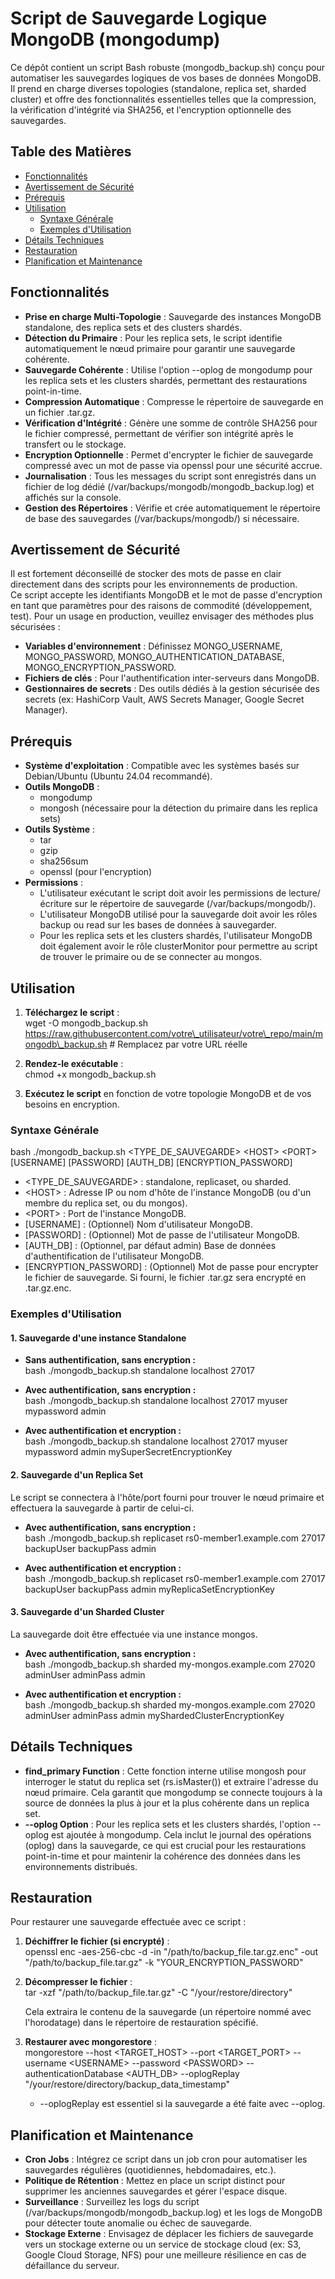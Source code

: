 # **Script de Sauvegarde Logique MongoDB (mongodump)**

Ce dépôt contient un script Bash robuste (mongodb\_backup.sh) conçu pour automatiser les sauvegardes logiques de vos bases de données MongoDB. Il prend en charge diverses topologies (standalone, replica set, sharded cluster) et offre des fonctionnalités essentielles telles que la compression, la vérification d'intégrité via SHA256, et l'encryption optionnelle des sauvegardes.

## **Table des Matières**

* [Fonctionnalités](https://www.google.com/search?q=%23fonctionnalit%C3%A9s)  
* [Avertissement de Sécurité](https://www.google.com/search?q=%23avertissement-de-s%C3%A9curit%C3%A9)  
* [Prérequis](https://www.google.com/search?q=%23pr%C3%A9requis)  
* [Utilisation](https://www.google.com/search?q=%23utilisation)  
  * [Syntaxe Générale](https://www.google.com/search?q=%23syntaxe-g%C3%A9n%C3%A9rale)  
  * [Exemples d'Utilisation](https://www.google.com/search?q=%23exemples-dutilisation)  
* [Détails Techniques](https://www.google.com/search?q=%23d%C3%A9tails-techniques)  
* [Restauration](https://www.google.com/search?q=%23restauration)  
* [Planification et Maintenance](https://www.google.com/search?q=%23planification-et-maintenance)

## **Fonctionnalités**

* **Prise en charge Multi-Topologie** : Sauvegarde des instances MongoDB standalone, des replica sets et des clusters shardés.  
* **Détection du Primaire** : Pour les replica sets, le script identifie automatiquement le nœud primaire pour garantir une sauvegarde cohérente.  
* **Sauvegarde Cohérente** : Utilise l'option \--oplog de mongodump pour les replica sets et les clusters shardés, permettant des restaurations point-in-time.  
* **Compression Automatique** : Compresse le répertoire de sauvegarde en un fichier .tar.gz.  
* **Vérification d'Intégrité** : Génère une somme de contrôle SHA256 pour le fichier compressé, permettant de vérifier son intégrité après le transfert ou le stockage.  
* **Encryption Optionnelle** : Permet d'encrypter le fichier de sauvegarde compressé avec un mot de passe via openssl pour une sécurité accrue.  
* **Journalisation** : Tous les messages du script sont enregistrés dans un fichier de log dédié (/var/backups/mongodb/mongodb\_backup.log) et affichés sur la console.  
* **Gestion des Répertoires** : Vérifie et crée automatiquement le répertoire de base des sauvegardes (/var/backups/mongodb/) si nécessaire.

## **Avertissement de Sécurité**

Il est fortement déconseillé de stocker des mots de passe en clair directement dans des scripts pour les environnements de production.  
Ce script accepte les identifiants MongoDB et le mot de passe d'encryption en tant que paramètres pour des raisons de commodité (développement, test). Pour un usage en production, veuillez envisager des méthodes plus sécurisées :

* **Variables d'environnement** : Définissez MONGO\_USERNAME, MONGO\_PASSWORD, MONGO\_AUTHENTICATION\_DATABASE, MONGO\_ENCRYPTION\_PASSWORD.  
* **Fichiers de clés** : Pour l'authentification inter-serveurs dans MongoDB.  
* **Gestionnaires de secrets** : Des outils dédiés à la gestion sécurisée des secrets (ex: HashiCorp Vault, AWS Secrets Manager, Google Secret Manager).

## **Prérequis**

* **Système d'exploitation** : Compatible avec les systèmes basés sur Debian/Ubuntu (Ubuntu 24.04 recommandé).  
* **Outils MongoDB** :  
  * mongodump  
  * mongosh (nécessaire pour la détection du primaire dans les replica sets)  
* **Outils Système** :  
  * tar  
  * gzip  
  * sha256sum  
  * openssl (pour l'encryption)  
* **Permissions** :  
  * L'utilisateur exécutant le script doit avoir les permissions de lecture/écriture sur le répertoire de sauvegarde (/var/backups/mongodb/).  
  * L'utilisateur MongoDB utilisé pour la sauvegarde doit avoir les rôles backup ou read sur les bases de données à sauvegarder.  
  * Pour les replica sets et les clusters shardés, l'utilisateur MongoDB doit également avoir le rôle clusterMonitor pour permettre au script de trouver le primaire ou de se connecter au mongos.

## **Utilisation**

1. **Téléchargez le script** :  
   wget \-O mongodb\_backup.sh https://raw.githubusercontent.com/votre\_utilisateur/votre\_repo/main/mongodb\_backup.sh \# Remplacez par votre URL réelle

2. **Rendez-le exécutable** :  
   chmod \+x mongodb\_backup.sh

3. **Exécutez le script** en fonction de votre topologie MongoDB et de vos besoins en encryption.

### **Syntaxe Générale**

bash ./mongodb\_backup.sh \<TYPE\_DE\_SAUVEGARDE\> \<HOST\> \<PORT\> \[USERNAME\] \[PASSWORD\] \[AUTH\_DB\] \[ENCRYPTION\_PASSWORD\]

* \<TYPE\_DE\_SAUVEGARDE\> : standalone, replicaset, ou sharded.  
* \<HOST\> : Adresse IP ou nom d'hôte de l'instance MongoDB (ou d'un membre du replica set, ou du mongos).  
* \<PORT\> : Port de l'instance MongoDB.  
* \[USERNAME\] : (Optionnel) Nom d'utilisateur MongoDB.  
* \[PASSWORD\] : (Optionnel) Mot de passe de l'utilisateur MongoDB.  
* \[AUTH\_DB\] : (Optionnel, par défaut admin) Base de données d'authentification de l'utilisateur MongoDB.  
* \[ENCRYPTION\_PASSWORD\] : (Optionnel) Mot de passe pour encrypter le fichier de sauvegarde. Si fourni, le fichier .tar.gz sera encrypté en .tar.gz.enc.

### **Exemples d'Utilisation**

#### **1\. Sauvegarde d'une instance Standalone**

* **Sans authentification, sans encryption :**  
  bash ./mongodb\_backup.sh standalone localhost 27017

* **Avec authentification, sans encryption :**  
  bash ./mongodb\_backup.sh standalone localhost 27017 myuser mypassword admin

* **Avec authentification et encryption :**  
  bash ./mongodb\_backup.sh standalone localhost 27017 myuser mypassword admin mySuperSecretEncryptionKey

#### **2\. Sauvegarde d'un Replica Set**

Le script se connectera à l'hôte/port fourni pour trouver le nœud primaire et effectuera la sauvegarde à partir de celui-ci.

* **Avec authentification, sans encryption :**  
  bash ./mongodb\_backup.sh replicaset rs0-member1.example.com 27017 backupUser backupPass admin

* **Avec authentification et encryption :**  
  bash ./mongodb\_backup.sh replicaset rs0-member1.example.com 27017 backupUser backupPass admin myReplicaSetEncryptionKey

#### **3\. Sauvegarde d'un Sharded Cluster**

La sauvegarde doit être effectuée via une instance mongos.

* **Avec authentification, sans encryption :**  
  bash ./mongodb\_backup.sh sharded my-mongos.example.com 27020 adminUser adminPass admin

* **Avec authentification et encryption :**  
  bash ./mongodb\_backup.sh sharded my-mongos.example.com 27020 adminUser adminPass admin myShardedClusterEncryptionKey

## **Détails Techniques**

* **find\_primary Function** : Cette fonction interne utilise mongosh pour interroger le statut du replica set (rs.isMaster()) et extraire l'adresse du nœud primaire. Cela garantit que mongodump se connecte toujours à la source de données la plus à jour et la plus cohérente dans un replica set.  
* **\--oplog Option** : Pour les replica sets et les clusters shardés, l'option \--oplog est ajoutée à mongodump. Cela inclut le journal des opérations (oplog) dans la sauvegarde, ce qui est crucial pour les restaurations point-in-time et pour maintenir la cohérence des données dans les environnements distribués.

## **Restauration**

Pour restaurer une sauvegarde effectuée avec ce script :

1. **Déchiffrer le fichier (si encrypté)** :  
   openssl enc \-aes-256-cbc \-d \-in "/path/to/backup\_file.tar.gz.enc" \-out "/path/to/backup\_file.tar.gz" \-k "YOUR\_ENCRYPTION\_PASSWORD"

2. **Décompresser le fichier** :  
   tar \-xzf "/path/to/backup\_file.tar.gz" \-C "/your/restore/directory"

   Cela extraira le contenu de la sauvegarde (un répertoire nommé avec l'horodatage) dans le répertoire de restauration spécifié.  
3. **Restaurer avec mongorestore** :  
   mongorestore \--host \<TARGET\_HOST\> \--port \<TARGET\_PORT\> \--username \<USERNAME\> \--password \<PASSWORD\> \--authenticationDatabase \<AUTH\_DB\> \--oplogReplay "/your/restore/directory/backup\_data\_timestamp"

   * \--oplogReplay est essentiel si la sauvegarde a été faite avec \--oplog.

## **Planification et Maintenance**

* **Cron Jobs** : Intégrez ce script dans un job cron pour automatiser les sauvegardes régulières (quotidiennes, hebdomadaires, etc.).  
* **Politique de Rétention** : Mettez en place un script distinct pour supprimer les anciennes sauvegardes et gérer l'espace disque.  
* **Surveillance** : Surveillez les logs du script (/var/backups/mongodb/mongodb\_backup.log) et les logs de MongoDB pour détecter toute anomalie ou échec de sauvegarde.  
* **Stockage Externe** : Envisagez de déplacer les fichiers de sauvegarde vers un stockage externe ou un service de stockage cloud (ex: S3, Google Cloud Storage, NFS) pour une meilleure résilience en cas de défaillance du serveur.